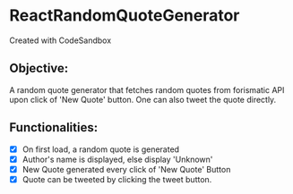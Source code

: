 # ReactRandomQuoteGenerator
Created with CodeSandbox

## Objective:

A random quote generator that fetches random quotes from forismatic API upon click of 'New Quote' button. 
One can also tweet the quote directly.

## Functionalities:
- [x] On first load, a random quote is generated
- [x] Author's name is displayed, else display 'Unknown'
- [x] New Quote generated every click of 'New Quote' Button
- [x] Quote can be tweeted by clicking the tweet button.
